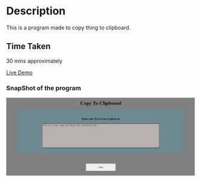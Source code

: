 # Description
This is a program made to copy thing to clipboard.

## Time Taken

30 mins approximately

[Live Demo](https://copyclip-akj.netlify.app/)

### SnapShot of the program

![Snap](./snap.png)